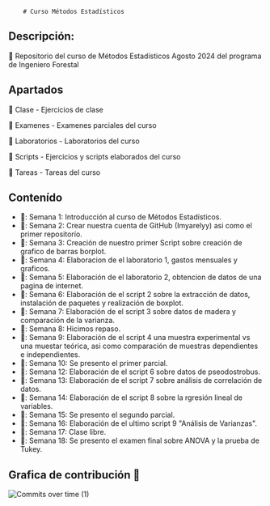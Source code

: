         # Curso Métodos Estadísticos 
## Descripción:
:dart: Repositorio del curso de Métodos Estadísticos Agosto 2024 del programa de Ingeniero Forestal 

## Apartados 
📂 Clase - Ejercicios de clase

📂 Examenes - Examenes parciales del curso 

📂 Laboratorios - Laboratorios del curso

📂 Scripts - Ejercicios y scripts elaborados del curso

📂 Tareas - Tareas del curso

## Contenído

+ 🦋: Semana 1: Introducción al curso de Métodos Estadísticos.
+ 🦋: Semana 2: Crear nuestra cuenta de GitHub (Imyarelyy) asi como el primer repositorío.
+ 🦋: Semana 3: Creación de nuestro primer Script sobre creación de grafico de barras borplot.
+ 🦋: Semana 4: Elaboracion de el laboratorio 1, gastos mensuales y graficos. 
+ 🦋: Semana 5: Elaboración de el laboratorio 2, obtencion de datos de una pagina de internet.
+ 🦋: Semana 6: Elaboración de el script 2 sobre la extracción de datos, instalación de paquetes y realización de boxplot. 
+ 🦋: Semana 7: Elaboración de el script 3 sobre datos de madera y comparación de la varianza. 
+ 🦋: Semana 8: Hicimos repaso. 
+ 🦋: Semana 9: Elaboración de el script 4 una muestra experimental vs una muestar teórica, asi como comparación de muestras dependientes e independientes. 
+ 🦋: Semana 10: Se presento el primer parcial. 
+ 🦋: Semana 12: Elaboración de el script 6 sobre datos de pseodostrobus.
+ 🦋: Semana 13: Elaboración de el script 7 sobre análisis de correlación  de datos.
+ 🦋: Semana 14: Elaboración de el script 8 sobre la rgresión lineal de variables.
+ 🦋: Semana 15: Se presento el segundo parcial.
+ 🦋: Semana 16: Elaboración de el ultimo script 9 "Análisis de Varianzas".
+ 🦋: Semana 17: Clase libre.
+ 🦋: Semana 18: Se presento el examen final sobre ANOVA y la prueba de Tukey. 

## Grafica de contribución 💟

![Commits over time (1)](https://github.com/user-attachments/assets/e3c12c7c-fe10-45a9-b481-82ccc7b8b153)
